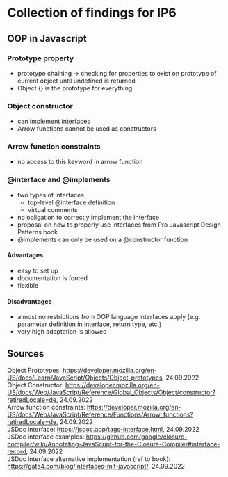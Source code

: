 # Collection of findings for IP6
## OOP in Javascript
### Prototype property
* prototype chaining -> checking for properties to exist on prototype of current object until undefined is returned
* Object {} is the prototype for everything
### Object constructor
* can implement interfaces
* Arrow functions cannot be used as constructors
### Arrow function constraints
* no access to this keyword in arrow function
### @interface and @implements
* two types of interfaces
  * top-level @interface definition
  * virtual comments
* no obligation to correctly implement the interface 
* proposal on how to properly use interfaces from Pro Javascript Design Patterns book
* @implements can only be used on a @constructor function
#### Advantages 
* easy to set up
* documentation is forced
* flexible
#### Disadvantages
* almost no restrictions from OOP language interfaces apply (e.g. parameter definition in interface, return type, etc.)
* very high adaptation is allowed

## Sources
Object Prototypes: https://developer.mozilla.org/en-US/docs/Learn/JavaScript/Objects/Object_prototypes, 24.09.2022<br> 
Object Constructor: https://developer.mozilla.org/en-US/docs/Web/JavaScript/Reference/Global_Objects/Object/constructor?retiredLocale=de, 24.09.2022<br>
Arrow function constraints: https://developer.mozilla.org/en-US/docs/Web/JavaScript/Reference/Functions/Arrow_functions?retiredLocale=de, 24.09.2022<br>
JSDoc interface: https://jsdoc.app/tags-interface.html, 24.09.2022<br>
JSDoc interface examples: https://github.com/google/closure-compiler/wiki/Annotating-JavaScript-for-the-Closure-Compiler#interface-record, 24.09.2022<br>
JSDoc interface alternative implementation (ref to book): https://gate4.com/blog/interfaces-mit-javascript/, 24.09.2022<br>